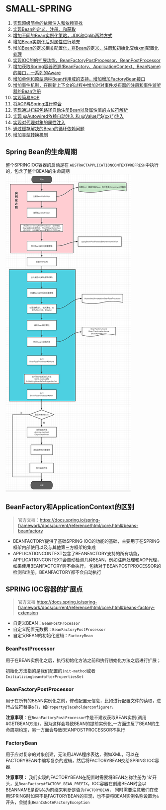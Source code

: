 # SMALL-SPRING

1. [实现超级简单的依赖注入和依赖查找](https://github.com/lhj502819/small-spring/tree/main/small-spring-step01)
2. [实现Bean的定义、注册、和获取](https://github.com/lhj502819/small-spring/tree/main/small-spring-step02)
3. [增加不同的Bean实例化策略，JDK和Cglib两种方式](https://github.com/lhj502819/small-spring/blob/main/small-spring-step03)
4. [增加Bean实例化后对属性进行填充](https://github.com/lhj502819/small-spring/tree/main/small-spring-step04)
5. [增加Bean的定义相关配置化，将Bean的定义、注册和初始化交给xml配置化处理](https://github.com/lhj502819/small-spring/tree/main/small-spring-step05)
6. [实现IOC的的扩展功能，BeanFactoryPostProcessor、BeanPostProcessor](https://github.com/lhj502819/small-spring/tree/main/small-spring-step07)
7. [增加获取Spring容器资源(BeanFactory、ApplicationContext、BeanName)的接口，一系列的Aware](https://github.com/lhj502819/small-spring/tree/main/small-spring-step07)
8. [增加单例和原型两种Bean作用域的支持，增加增加FactoryBean接口](https://github.com/lhj502819/small-spring/tree/main/small-spring-step08)
9. [增加事件机制，在刷新上下文的过程中增加对对事件发布器的注册和事件监听器的Bean注册](https://github.com/lhj502819/small-spring/tree/main/small-spring-step09)
10. [实现简易AOP](https://github.com/lhj502819/small-spring/tree/main/small-spring-step10)
11. [将AOP与Spring进行整合](https://github.com/lhj502819/small-spring/tree/main/small-spring-step11)
12. [实现通过扫描包路径自动注册Bean以及属性值的占位符解析](https://github.com/lhj502819/small-spring/tree/main/small-spring-step12)
13. [实现 @Autowired依赖自动注入 和 @Value("${xx}")注入](https://github.com/lhj502819/small-spring/tree/main/small-spring-step13)
14. [实现对代理对象的属性注入](https://github.com/lhj502819/small-spring/tree/main/small-spring-step14)
15. [通过缓存解决的Bean的循环依赖问题](https://github.com/lhj502819/small-spring/tree/main/small-spring-step15)
16. [增加类型转换机制](https://github.com/lhj502819/small-spring/tree/main/small-spring-step16)






## Spring Bean的生命周期
整个SPRINGIOC容器的启动是在 `ABSTRACTAPPLICATIONCONTEXT#REFRESH`中执行的，包含了整个BEAN的生命周期
 ![IMG.PNG](img.png)

## BeanFactory和ApplicationContext的区别
> 官方文档：https://docs.spring.io/spring-framework/docs/current/reference/html/core.html#beans-beanfactory
- BEANFACTORY提供了基础SPRING IOC的功能的基础，主要用于在SPRING框架内部使用以及与其他第三方框架的集成
- APPLICATIONCONTEXT包含了BEANFACTORY支持的所有功能，APPLICATIONCONTEXT会自动检测几种BEAN，例如注解处理和AOP代理，如果使用BEANFACTORY则不会执行，
包括对于BEANPOSTPROCESSOR的检测和注册，BEANFACTORY都不会自动执行


## SPRING IOC容器的扩展点
> 官方文档 https://docs.spring.io/spring-framework/docs/current/reference/html/core.html#beans-factory-extension
- 自定义BEAN：`BeanPostProcessor`
- 自定义配置元数据：`BeanFactoryPostProcessor`
- 自定义BEAN的初始化逻辑：`FactoryBean`


### BeanPostProcessor
用于在BEAN实例化之后，执行初始化方法之前和执行初始化方法之后进行扩展；

初始化方法指的是我们配置的`init-method`或者`Initializingbean#afterPropertiesSet`

### BeanFactoryPostProcessor
用于在所有的BEAN实例化之前，修改配置元信息，比如进行配置文件的读取，进行占位符替换`${}`，如`Propertyplaceholderconfigurer`，

**注意事项**：在`BeanFactoryPostProcessor`中是不建议获取BEAN实例(调用#GETBEAN方法)，因为这样会导致BEAN的提前实例化,一方面违反了BEAN的生命周期约定，另一方面会导致BEANPOSTPROCESSOR不执行

### FactoryBean

用于应对复杂的对象创建，无法用JAVA程序表达，例如XML，可以在FACTORYBEAN中编写复杂的逻辑，然后将FACTORYBEAN交给SPRING IOC容器.

**注意事项：** 我们实现的FACTORYBEAN在配置时需要将BEAN名称注册为 '&'开头，见`BeanFactory#FACTORY_BEAN_PREFIX`，IOC容器在创建BEAN时会以BEANNAME是否以`&`为前缀来判断是否为`FACTORYBEAN`，
同时需要注意我们在使用SPRING时如果不是FACTORYBEAN的实现，也不要将BEAN实例名称设置为`&`开头，会抛出`BeanIsNotAFactoryException`


 
